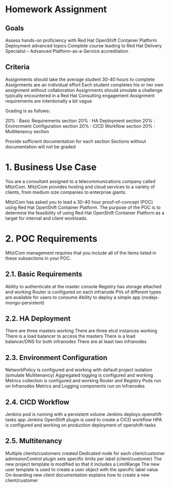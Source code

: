 # Homework Assignment
## Goals
Assess hands-on proficiency with Red Hat OpenShift Container Platform Deployment advanced topics
Complete course leading to Red Hat Delivery Specialist – Advanced Platform-as-a-Service accreditation

## Criteria
Assignments should take the average student 30-40 hours to complete
Assignments are an individual effort
Each student completes his or her own assignment without collaboration
Assignments should simulate a challenge typically encountered in a Red Hat Consulting engagement
Assignment requirements are intentionally a bit vague

Grading is as follows:

20% : Basic Requirements section
20% : HA Deployment section
20% : Environment Configuration section
20% : CICD Workflow section
20% : Multitenancy section

Provide sufficient documentation for each section
Sections without documentation will not be graded

# 1. Business Use Case
You are a consultant assigned to a telecommunications company called MitziCom. MitziCom provides hosting and cloud services to a variety of clients, from medium size companies to enterprise giants.

MitziCom has asked you to lead a 30-40 hour proof-of-concept (POC) using Red Hat OpenShift Container Platform. The purpose of the POC is to determine the feasibility of using Red Hat OpenShift Container Platform as a target for internal and client workloads.

# 2. POC Requirements
MitziCom management requires that you include all of the items listed in these subsections in your POC.

## 2.1. Basic Requirements
Ability to authenticate at the master console
Registry has storage attached and working
Router is configured on each infranode
PVs of different types are available for users to consume
Ability to deploy a simple app (nodejs-mongo-persistent)

## 2.2. HA Deployment
There are three masters working
There are three etcd instances working
There is a load balancer to access the masters
There is a load balancer/DNS for both infranodes
There are at least two infranodes

## 2.3. Environment Configuration
NetworkPolicy is configured and working with default project isolation (simulate Multitenancy)
Aggregated logging is configured and working
Metrics collection is configured and working
Router and Registry Pods run on Infranodes
Metrics and Logging components run on Infranodes

## 2.4. CICD Workflow
Jenkins pod is running with a persistent volume
Jenkins deploys openshift-tasks app
Jenkins OpenShift plugin is used to create a CICD workflow
HPA is configured and working on production deployment of openshift-tasks

## 2.5. Multitenancy
Multiple clients/customers created
Dedicated node for each client/customer
admissionControl plugin sets specific limits per label (client/customer)
The new project template is modified so that it includes a LimitRange
The new user template is used to create a user object with the specific label value
On-boarding new client documentation explains how to create a new client/customer

